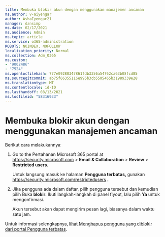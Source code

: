 ```yaml
---
title: Membuka blokir akun dengan menggunakan manajemen ancaman
ms.author: v-aiyengar
author: AshaIyengar21
manager: dansimp
ms.date: 02/17/2021
ms.audience: Admin
ms.topic: article
ms.service: o365-administration
ROBOTS: NOINDEX, NOFOLLOW
localization_priority: Normal
ms.collection: Adm_O365
ms.custom:
- "9002486"
- "7524"
ms.openlocfilehash: 777e09288347861fdb3356a54762ca63b08fcd85
ms.sourcegitcommit: ab75f66355116e995b3cb5505465b31989339e28
ms.translationtype: MT
ms.contentlocale: id-ID
ms.lasthandoff: 08/13/2021
ms.locfileid: "58316933"
---
```

# <a name="unblock-an-account-by-using-threat-management"></a>Membuka blokir akun dengan menggunakan manajemen ancaman

Berikut cara melakukannya:

1. Go to the Pertahanan Microsoft 365 portal at <https://security.microsoft.com> \> **Email & Collaboration** \> **Review** \> **Restricted users**.

   Untuk langsung masuk ke halaman **Pengguna terbatas,** gunakan <https://security.microsoft.com/restrictedusers> .

2. Jika pengguna ada dalam daftar, pilih pengguna tersebut dan kemudian pilih Buka **blokir**. Ikuti langkah-langkah di panel flyout, lalu pilih **Ya** untuk mengonfirmasi.

   Akun tersebut akan dapat mengirim pesan lagi, biasanya dalam waktu satu jam.

Untuk informasi selengkapnya, [lihat Menghapus pengguna yang diblokir dari portal Pengguna terbatas](https://docs.microsoft.com/microsoft-365/security/office-365-security/removing-user-from-restricted-users-portal-after-spam).
